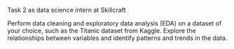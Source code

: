 Task 2 as data science intern at Skillcraft

Perform data cleaning and exploratory data analysis (EDA) on a dataset of your choice, such as the Titanic dataset from Kaggle. Explore the relationships between variables and identify patterns and trends in the data.

